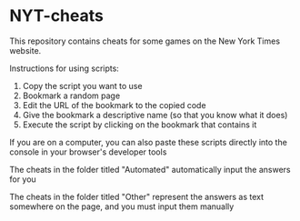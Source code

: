 # NYT-cheats
This repository contains cheats for some games on the New York Times website. 

Instructions for using scripts:

1. Copy the script you want to use
2. Bookmark a random page
3. Edit the URL of the bookmark to the copied code
4. Give the bookmark a descriptive name (so that you know what it does)
5. Execute the script by clicking on the bookmark that contains it

If you are on a computer, you can also paste these scripts directly into the console in your browser's developer tools

The cheats in the folder titled "Automated" automatically input the answers for you

The cheats in the folder titled "Other" represent the answers as text somewhere on the page, and you must input them manually
